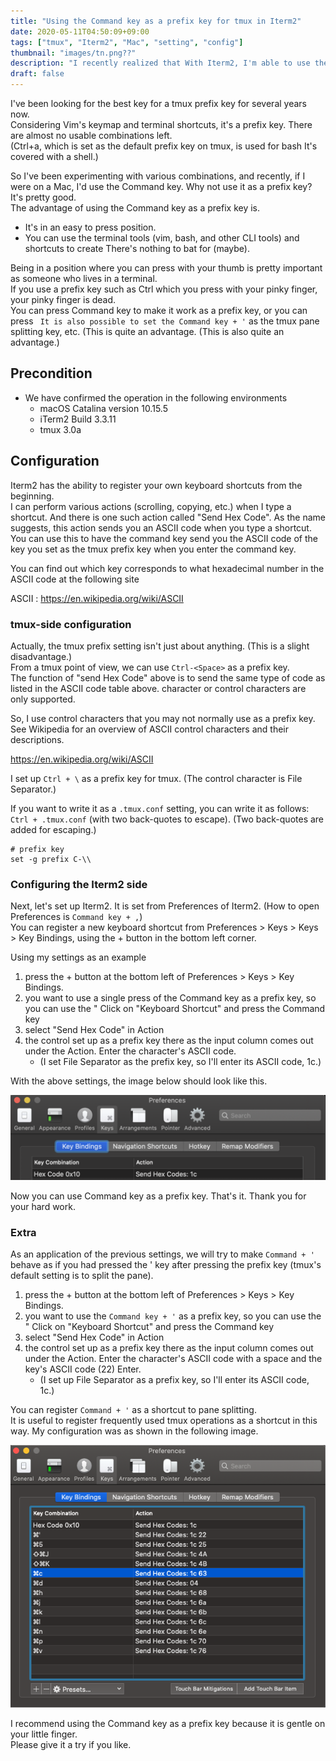 ```yaml
---
title: "Using the Command key as a prefix key for tmux in Iterm2"
date: 2020-05-11T04:50:09+09:00
tags: ["tmux", "Iterm2", "Mac", "setting", "config"]
thumbnail: "images/tn.png??"
description: "I recently realized that With Iterm2, I'm able to use the Command key as a prefix key for tmux. If you can use the Command key as a prefix key, you can use the I'll share how to set it up because it's easy on my little finger."
draft: false
---
```


I've been looking for the best key for a tmux prefix key for several years now.  
Considering Vim's keymap and terminal shortcuts, it's a prefix key. There are almost no usable combinations left.  
(Ctrl+a, which is set as the default prefix key on tmux, is used for bash It's covered with a shell.)  

So I've been experimenting with various combinations, and recently, if I were on a Mac, I'd use the Command key. Why not use it as a prefix key?  
It's pretty good.  
The advantage of using the Command key as a prefix key is.

- It's in an easy to press position.
- You can use the terminal tools (vim, bash, and other CLI tools) and shortcuts to create There's nothing to bat for (maybe).

Being in a position where you can press with your thumb is pretty important as someone who lives in a terminal.  
If you use a prefix key such as Ctrl which you press with your pinky finger, your pinky finger is dead.  
You can press Command key to make it work as a prefix key, or you can press ` It is also possible to set the Command key + '` as the tmux pane splitting key, etc. (This is quite an advantage.
(This is also quite an advantage.)

## Precondition

- We have confirmed the operation in the following environments
    - macOS Catalina version 10.15.5
    - iTerm2 Build 3.3.11
    - tmux 3.0a

## Configuration

Iterm2 has the ability to register your own keyboard shortcuts from the beginning.  
I can perform various actions (scrolling, copying, etc.) when I type a shortcut. And there is one such action called "Send Hex Code". As the name suggests, this action sends you an ASCII code when you type a shortcut.  
You can use this to have the command key send you the ASCII code of the key you set as the tmux prefix key when you enter the command key.

You can find out which key corresponds to what hexadecimal number in the ASCII code at the following site

ASCII : https://en.wikipedia.org/wiki/ASCII

### tmux-side configuration

Actually, the tmux prefix setting isn't just about anything. (This is a slight disadvantage.)  
From a tmux point of view, we can use `Ctrl-<Space>` as a prefix key.  
The function of "send Hex Code" above is to send the same type of code as listed in the ASCII code table above. character or control characters are only supported.  

So, I use control characters that you may not normally use as a prefix key.  
See Wikipedia for an overview of ASCII control characters and their descriptions.

https://en.wikipedia.org/wiki/ASCII

I set up `Ctrl + \` as a prefix key for tmux. (The control character is File Separator.)

If you want to write it as a `.tmux.conf` setting, you can write it as follows: `Ctrl + .tmux.conf` (with two back-quotes to escape). (Two back-quotes are added for escaping.)

```
# prefix key
set -g prefix C-\\
```

### Configuring the Iterm2 side

Next, let's set up Iterm2. It is set from Preferences of Iterm2. (How to open Preferences is `Command key + ,`)  
You can register a new keyboard shortcut from Preferences > Keys > Keys > Key Bindings, using the + button in the bottom left corner.  

Using my settings as an example

1. press the + button at the bottom left of Preferences > Keys > Key Bindings.
2. you want to use a single press of the Command key as a prefix key, so you can use the " Click on "Keyboard Shortcut" and press the Command key
3. select "Send Hex Code" in Action
4. the control set up as a prefix key there as the input column comes out under the Action. Enter the character's ASCII code.
    - (I set File Separator as the prefix key, so I'll enter its ASCII code, 1c.)

With the above settings, the image below should look like this.

![Image when the Command key is set as a prefix key](./hexcode-setting.png)

Now you can use Command key as a prefix key. That's it. Thank you for your hard work.

### Extra

As an application of the previous settings, we will try to make `Command + '` behave as if you had pressed the ' key after pressing the prefix key (tmux's default setting is to split the pane).

1. press the + button at the bottom left of Preferences > Keys > Key Bindings.
2. you want to use the `Command key + '` as a prefix key, so you can use the " Click on "Keyboard Shortcut" and press the Command key
3. select "Send Hex Code" in Action
4. the control set up as a prefix key there as the input column comes out under the Action. Enter the character's ASCII code with a space and the key's ASCII code (22) Enter.
    - (I set up File Separator as a prefix key, so I'll enter its ASCII code, 1c.)

You can register `Command + '` as a shortcut to pane splitting.  
It is useful to register frequently used tmux operations as a shortcut in this way. My configuration was as shown in the following image.

![The image when I was able to configure various settings](./hexcode-setting2.png)

I recommend using the Command key as a prefix key because it is gentle on your little finger.  
Please give it a try if you like.
